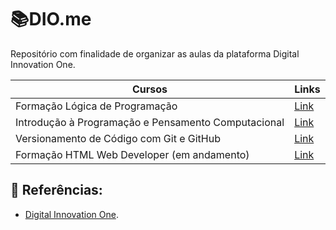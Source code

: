 # 📚DIO.me

Repositório com finalidade de organizar as aulas da plataforma Digital Innovation One.

| Cursos | Links |
|------|--------|
Formação Lógica de Programação | [Link](https://web.dio.me/track/525527af-745c-446d-8284-7658aaa2f303)
Introdução à Programação e Pensamento Computacional | [Link](https://web.dio.me/course/introducao-a-programacao-e-pensamento-computacional/learning/285a4323-c6b0-4233-988e-4a2954065de3)
Versionamento de Código com Git e GitHub | [Link](https://web.dio.me/course/versionamento-de-codigo-com-git-e-github/learning/f3cbaa66-efbd-4c25-842e-2069c188c066)
Formação HTML Web Developer (em andamento) | [Link](https://web.dio.me/track/formacao-html-web-developer)

## 🔎 Referências:
- [Digital Innovation One](https://www.dio.me/).